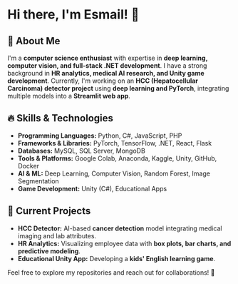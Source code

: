 # Hi there, I'm Esmail! 👋

## 🚀 About Me
I'm a **computer science enthusiast** with expertise in **deep learning, computer vision, and full-stack .NET development**. I have a strong background in **HR analytics, medical AI research, and Unity game development**. Currently, I'm working on an **HCC (Hepatocellular Carcinoma) detector project** using **deep learning and PyTorch**, integrating multiple models into a **Streamlit web app**.

## 🔥 Skills & Technologies
- **Programming Languages:** Python, C#, JavaScript, PHP
- **Frameworks & Libraries:** PyTorch, TensorFlow, .NET, React, Flask
- **Databases:** MySQL, SQL Server, MongoDB
- **Tools & Platforms:** Google Colab, Anaconda, Kaggle, Unity, GitHub, Docker
- **AI & ML:** Deep Learning, Computer Vision, Random Forest, Image Segmentation
- **Game Development:** Unity (C#), Educational Apps

## 🎯 Current Projects
- **HCC Detector:** AI-based **cancer detection** model integrating medical imaging and lab attributes.
- **HR Analytics:** Visualizing employee data with **box plots, bar charts, and predictive modeling**.
- **Educational Unity App:** Developing a **kids' English learning game**.

Feel free to explore my repositories and reach out for collaborations! 🚀
